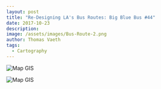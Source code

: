 ```yaml
---
layout: post
title: "Re-Designing LA's Bus Routes: Big Blue Bus #44"
date: 2017-10-23
description: 
image: /assets/images/Bus-Route-2.png
author: Thomas Vaeth
tags: 
  - Cartography
---
```


![Map GIS](/assets/images/Bus-Route-1.png.png)

![Map GIS](/assets/images/Bus-Route-2.png.png)